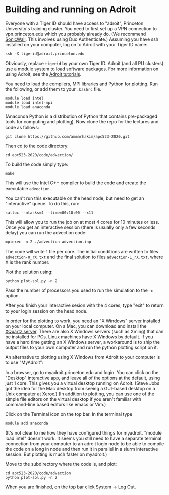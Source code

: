 # Building and running on Adroit

Everyone with a Tiger ID should have access to "adroit", Princeton
University's training cluster.  You need to first set up a VPN
connection to vpn.princeton.edu which you probably already do.
(We recommend 
[SonicWall](https://princeton.service-now.com/snap?sys_id=6023&id=kb_article).
This involves using Duo Authenticate.) Assuming you have ssh 
installed on your computer, log on to Adroit with your Tiger
ID name:

```
ssh -X tigerid@adroit.princeton.edu
```

Obviously, replace ```tigerid``` by your own Tiger ID. Adroit (and all
PU clusters) use a module system to load software packages. For more
information on using Adroit, see the [Adroit
tutorials](https://researchcomputing.princeton.edu/computational-hardware/adroit/tutorials).


You need to load the compilers, MPI libraries and Python for
plotting. Run the following, or add them to your ```.bashrc``` file.

```
module load intel
module load intel-mpi
module load anaconda
```

(Anaconda Python is a distribution of Python that contains
pre-packaged tools for computing and plotting). Now clone the repo for
the lectures and code as follows:

```
git clone https://github.com/ammarhakim/apc523-2020.git
```

Then cd to the code directory:

```
cd apc523-2020/code/advection/
```

To build the code simply type:

```
make
```

This will use the Intel C++ compiler to build the code and create the
executable ```advection```.

You can't run this executable on the head node, but need to get an
"interactive" queue. To do this, run:

```
salloc --ntasks=4 --time=00:10:00 --x11
```

This will allow you to run the job on at most 4 cores for 10 minutes
or less. Once you get an interactive session (there is usually only 
a few seconds delay) you can run the advection code:

```
mpiexec -n 2 ./advection advection.inp
```

The code will write 1 file per core. The initial conditions are
written to files ```advection-0_rX.txt``` and the final solution to
files ```advection-1_rX.txt```, where X is the rank number.

Plot the solution using:

```
python plot-sol.py -n 2
```

Pass the number of processors you used to run the simulation to the
```-n``` option.

After you finish your interactive sesion with the 4 cores, type 
"exit" to return to your login session on the head node.

In order for the plotting to work, you need an "X Windows" server
installed on your local computer.  On a Mac, you can download and
install the [XQuartz
server](https://support.apple.com/en-us/HT201341).  There are also X
Windows servers (such as Xming) that can be installed for PCs. Linux
machines have X Windows by default. If you have a hard time getting an
X Windows server, a workaround is to ship the output files to your own
computer and run the python plotting script on it.

An alternative to plotting using X Windows from Adroit to your
computer is to use "MyAdroit":

In a browser, go to myadroit.princeton.edu and login.  You can click
on the "Desktop" interactive app, and leave all of the options at the
default, using just 1 core.  This gives you a virtual desktop running
on Adroit.  (Steve Jobs got the idea for the Mac desktop from seeing
a GUI-based desktop on a Unix computer at Xerox.)  (In addition to
plotting, you can use one of the simple file editors on the virtual
desktop if you aren't familiar with command-line based editors like
emacs or Vim.)

Click on the Terminal icon on the top bar.  In the terminal type

```
module add anaconda
```

(It's not clear to me how they have configured things for myadroit.
"module load intel" doesn't work.  It seems you still need to have a
separate terminal connection from your computer to an adroit login
node to be able to compile the code on a long in node and then run
it in parallel in a slurm interactive session.  But plotting is much
faster on myadroit.)

Move to the subdirectory where the code is, and plot:

```
cd apc523-2020/code/advection
python plot-sol.py -n 2
```

When you are finished, on the top bar click System -> Log Out.
